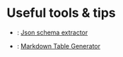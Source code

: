 # Useful tools & tips

+ : [Json schema extractor](http://som-research.uoc.edu/tools/jsonDiscoverer/#/simple)

+ : [Markdown Table Generator](https://www.tablesgenerator.com/)
